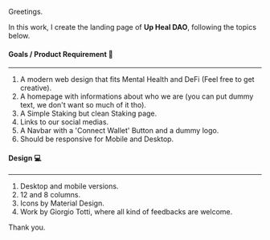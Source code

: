 Greetings.

In this work, I create the landing page of **Up Heal DAO**, following the topics below.

#### Goals / Product Requirement :dart:
---

1. A modern web design that fits Mental Health and DeFi (Feel free to get creative).
2. A homepage with informations about who we are (you can put dummy text, we don't want so much of it tho).
3. A Simple Staking but clean Staking page.
4. Links to our social medias.
5. A Navbar with a 'Connect Wallet' Button and a dummy logo.
6. Should be responsive for Mobile and Desktop.

#### Design :computer:
---

1. Desktop and mobile versions.
2. 12 and 8 columns.
3. Icons by Material Design.
4. Work by Giorgio Totti, where all kind of feedbacks are welcome.


Thank you.
